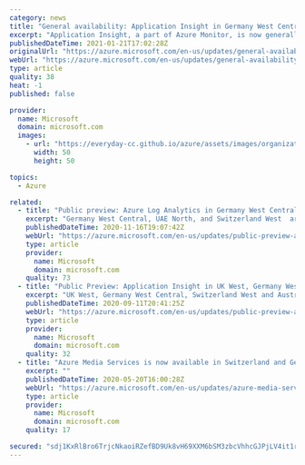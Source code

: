 ```yaml
---
category: news
title: "General availability: Application Insight in Germany West Central, UAE North, & Switzerland West  "
excerpt: "Application Insight, a part of Azure Monitor, is now generally available in Germany West Central, UAE North, & Switzerland West   regions for customers to collect telemetry and analyze their service health in production environments. "
publishedDateTime: 2021-01-21T17:02:28Z
originalUrl: "https://azure.microsoft.com/en-us/updates/general-availability-application-insight-in-germany-west-central-uae-north-switzerland-west/"
webUrl: "https://azure.microsoft.com/en-us/updates/general-availability-application-insight-in-germany-west-central-uae-north-switzerland-west/"
type: article
quality: 38
heat: -1
published: false

provider:
  name: Microsoft
  domain: microsoft.com
  images:
    - url: "https://everyday-cc.github.io/azure/assets/images/organizations/microsoft.com-50x50.jpg"
      width: 50
      height: 50

topics:
  - Azure

related:
  - title: "Public preview: Azure Log Analytics in Germany West Central, UAE North, and Switzerland West "
    excerpt: "Germany West Central, UAE North, and Switzerland West  are now in public preview for customers to start collecting telemetry and analyze their services for health and usage using Azure Log Analytics."
    publishedDateTime: 2020-11-16T19:07:42Z
    webUrl: "https://azure.microsoft.com/en-us/updates/public-preview-azure-log-analytics-in-germany-west-central-uae-north-and-switzerland-west/"
    type: article
    provider:
      name: Microsoft
      domain: microsoft.com
    quality: 73
  - title: "Public Preview: Application Insight in UK West, Germany West Central, Switzerland West and Australia Central 2"
    excerpt: "UK West, Germany West Central, Switzerland West and Australia Central 2 are now Public Preview for customers to start collecting telemetry and analyze their services for health using Application Insight. "
    publishedDateTime: 2020-09-11T20:41:25Z
    webUrl: "https://azure.microsoft.com/en-us/updates/public-preview-application-insight-in-uk-west-germany-west-central-switzerland-west-and-australia-central-2/"
    type: article
    provider:
      name: Microsoft
      domain: microsoft.com
    quality: 32
  - title: "Azure Media Services is now available in Switzerland and Germany"
    excerpt: ""
    publishedDateTime: 2020-05-20T16:00:28Z
    webUrl: "https://azure.microsoft.com/en-us/updates/azure-media-services-is-now-available-in-switzerland-and-germany/"
    type: article
    provider:
      name: Microsoft
      domain: microsoft.com
    quality: 17

secured: "sdj1KxRlBro6TrjcNkaoiRZefBD9Uk8vH69XXM6bSM3zbcVhhcGJPjLV4it1rYwQh3Vk364NXsOrUe3v/eufzikTZJHOGkv5pI1ZJ6VQwHQS4dzaGiOfiOJ3zv7+Yaj3b52ulHzEsYIuce86QuP5kcHLgK44zuogHbzYA6riIEAOmCVTrm0cKjW8PEf92QU3sEKg4K6Msf4AKOkhr3tRNUPYTzymzpgAUZothftOcC8ALg32ZUsaLfx9PCUTIun2ibFiaw/CjrSjgRQDY9umVnNejfgAxKd0gJqqraXgN7OWzaTTMNXBCYy4TMpwhhTWdfvCPw+ctxRQOKGs2yCVkJt72StGg3JCZ5hZkinO+uo=;JOWvPO/5f138PlY75VmOgg=="
---
```


